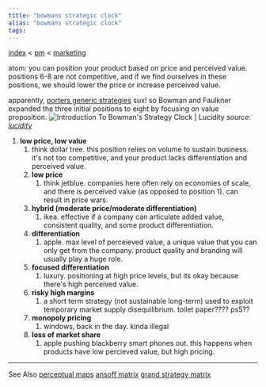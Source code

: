```yaml
---
title: "bowmans strategic clock"
alias: "bowmans strategic clock"
tags: 
---
```


[index](/.md) <  [pm](1-productmgmt.md) < [marketing](1-marketing.md)

atom:
you can position your product based on price and perceived value.  positions 6-8 are not competitive, and if we find ourselves in these positions, we should lower the price or increase perceived value.

apparently, [porters generic strategies](porters-generic-strategies.md) sux! so Bowman and Faulkner expanded the three initial positions to eight by focusing on value proposition. 
![Introduction To Bowman&#39;s Strategy Clock | Lucidity](https://getlucidity.com/wp-content/uploads/2021/02/strategy-clock.png)
*source: [lucidity](https://getlucidity.com/strategy-resources/introduction-to-bowmans-strategy-clock/)*

1. **low price, low value**
	1. think dollar tree. this position relies on volume to sustain business. it's not too competitive, and your product lacks differentiation and perceived value.
	2. **low price**
		1. think jetblue. companies here often rely on economies of scale, and there is perceived value (as opposed to position 1). can result in price wars. 
	3. **hybrid (moderate price/moderate differentiation)**
		1. ikea. effective if a company can articulate added value, consistent quality, and some product differentiation. 
	4. **differentiation**
		1. apple. max level of perceieved value, a unique value that you can only get from the company. product quality and branding will usually play a huge role.
	5. **focused differentiation**
		1. luxury. positioning at high price levels, but its okay because there's high perceived value. 
	6. **risky high margins**
		1. a short term strategy (not sustainable long-term) used to exploit temporary market supply disequilibrium. toilet paper???? ps5??
	7. **monopoly pricing**
		1. windows, back in the day. kinda illegal
	8. **loss of market share**
		1. apple pushing blackberry smart phones out. this happens when products have low percieved value, but high pricing.

-----
See Also
[perceptual maps](perceptual-maps.md) [ansoff matrix](ansoff-matrix.md) [grand strategy matrix](grand-strategy-matrix.md)